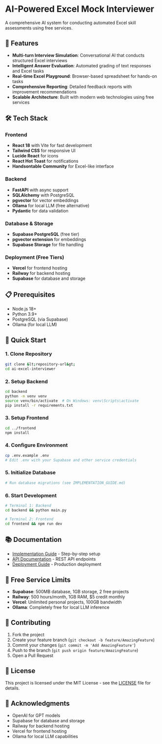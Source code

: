 # AI-Powered Excel Mock Interviewer

A comprehensive AI system for conducting automated Excel skill assessments using free services.

## 🚀 Features

- **Multi-turn Interview Simulation**: Conversational AI that conducts structured Excel interviews
- **Intelligent Answer Evaluation**: Automated grading of text responses and Excel tasks
- **Real-time Excel Playground**: Browser-based spreadsheet for hands-on tasks
- **Comprehensive Reporting**: Detailed feedback reports with improvement recommendations
- **Scalable Architecture**: Built with modern web technologies using free services

## 🛠️ Tech Stack

### Frontend
- **React 18** with Vite for fast development
- **Tailwind CSS** for responsive UI
- **Lucide React** for icons
- **React Hot Toast** for notifications
- **Handsontable Community** for Excel-like interface

### Backend
- **FastAPI** with async support
- **SQLAlchemy** with PostgreSQL
- **pgvector** for vector embeddings
- **Ollama** for local LLM (free alternative)
- **Pydantic** for data validation

### Database & Storage
- **Supabase PostgreSQL** (free tier)
- **pgvector extension** for embeddings
- **Supabase Storage** for file handling

### Deployment (Free Tiers)
- **Vercel** for frontend hosting
- **Railway** for backend hosting
- **Supabase** for database and storage

## 📋 Prerequisites

- Node.js 18+
- Python 3.9+
- PostgreSQL (via Supabase)
- Ollama (for local LLM)

## 🔧 Quick Start

### 1. Clone Repository
```bash
git clone &lt;repository-url&gt;
cd ai-excel-interviewer
```

### 2. Setup Backend
```bash
cd backend
python -m venv venv
source venv/bin/activate  # On Windows: venv\Scripts\activate
pip install -r requirements.txt
```

### 3. Setup Frontend
```bash
cd ../frontend
npm install
```

### 4. Configure Environment
```bash
cp .env.example .env
# Edit .env with your Supabase and other service credentials
```

### 5. Initialize Database
```bash
# Run database migrations (see IMPLEMENTATION_GUIDE.md)
```

### 6. Start Development
```bash
# Terminal 1: Backend
cd backend && python main.py

# Terminal 2: Frontend  
cd frontend && npm run dev
```

## 📚 Documentation

- [Implementation Guide](docs/IMPLEMENTATION_GUIDE.md) - Step-by-step setup
- [API Documentation](docs/API.md) - REST API endpoints
- [Deployment Guide](docs/DEPLOYMENT.md) - Production deployment

## 🎯 Free Service Limits

- **Supabase**: 500MB database, 1GB storage, 2 free projects
- **Railway**: 500 hours/month, 1GB RAM, $5 credit monthly
- **Vercel**: Unlimited personal projects, 100GB bandwidth
- **Ollama**: Completely free for local LLM inference

## 🤝 Contributing

1. Fork the project
2. Create your feature branch (`git checkout -b feature/AmazingFeature`)
3. Commit your changes (`git commit -m 'Add AmazingFeature'`)
4. Push to the branch (`git push origin feature/AmazingFeature`)
5. Open a Pull Request

## 📄 License

This project is licensed under the MIT License - see the [LICENSE](LICENSE) file for details.

## 🙏 Acknowledgments

- OpenAI for GPT models
- Supabase for database and storage
- Railway for backend hosting
- Vercel for frontend hosting
- Ollama for local LLM capabilities